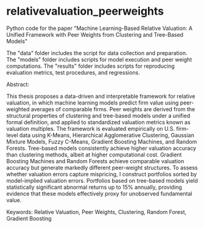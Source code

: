 # relativevaluation_peerweights
Python code for the paper "Machine Learning-Based Relative Valuation: A Unified Framework with Peer Weights from Clustering and Tree-Based Models"

The "data" folder includes the script for data collection and preparation. The "models" folder includes scripts for model execution and peer weight computations. The "results" folder includes scripts for reproducing evaluation metrics, test procedures, and regressions.


Abstract:

This thesis proposes a data-driven and interpretable framework for relative valuation, in which machine learning models predict firm value using peer-weighted averages of comparable firms. Peer weights are derived from the structural properties of clustering and tree-based models under a unified formal definition, and applied to standardized valuation metrics known as valuation multiples. The framework is evaluated empirically on U.S. firm-level data using K-Means, Hierarchical Agglomerative Clustering, Gaussian Mixture Models, Fuzzy C-Means, Gradient Boosting Machines, and Random Forests. Tree-based models consistently achieve higher valuation accuracy than clustering methods, albeit at higher computational cost. Gradient Boosting Machines and Random Forests achieve comparable valuation accuracy but generate markedly different peer-weight structures. To assess whether valuation errors capture mispricing, I construct portfolios sorted by model-implied valuation errors. Portfolios based on tree-based models yield statistically significant abnormal returns up to 15\% annually, providing evidence that these models effectively proxy for unobserved fundamental value.


Keywords: Relative Valuation, Peer Weights, Clustering, Random Forest, Gradient Boosting
